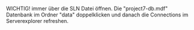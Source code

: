 WICHTIG! immer über die SLN Datei öffnen. 
Die "project7-db.mdf" Datenbank im Ordner "data" doppelklicken und danach die Connections im Serverexplorer refreshen.
